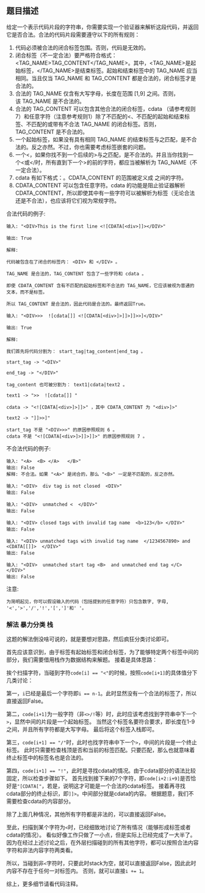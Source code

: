 ## 题目描述
给定一个表示代码片段的字符串，你需要实现一个验证器来解析这段代码，并返回它是否合法。合法的代码片段需要遵守以下的所有规则：

1. 代码必须被合法的闭合标签包围。否则，代码是无效的。
2. 闭合标签（不一定合法）要严格符合格式：<TAG_NAME>TAG_CONTENT</TAG_NAME>。其中，<TAG_NAME>是起始标签，</TAG_NAME>是结束标签。起始和结束标签中的 TAG_NAME 应当相同。当且仅当 TAG_NAME 和 TAG_CONTENT 都是合法的，闭合标签才是合法的。
3. 合法的 TAG_NAME 仅含有大写字母，长度在范围 [1,9] 之间。否则，该 TAG_NAME 是不合法的。
4. 合法的 TAG_CONTENT 可以包含其他合法的闭合标签，cdata （请参考规则7）和任意字符（注意参考规则1）除了不匹配的<、不匹配的起始和结束标签、不匹配的或带有不合法 TAG_NAME 的闭合标签。否则，TAG_CONTENT 是不合法的。
5. 一个起始标签，如果没有具有相同 TAG_NAME 的结束标签与之匹配，是不合法的。反之亦然。不过，你也需要考虑标签嵌套的问题。
6. 一个<，如果你找不到一个后续的>与之匹配，是不合法的。并且当你找到一个<或</时，所有直到下一个>的前的字符，都应当被解析为 TAG_NAME（不一定合法）。
7. cdata 有如下格式：<![CDATA[CDATA_CONTENT]]>。CDATA_CONTENT 的范围被定义成 <![CDATA[ 和后续的第一个 ]]>之间的字符。
8. CDATA_CONTENT 可以包含任意字符。cdata 的功能是阻止验证器解析CDATA_CONTENT，所以即使其中有一些字符可以被解析为标签（无论合法还是不合法），也应该将它们视为常规字符。

合法代码的例子:
```
输入: "<DIV>This is the first line <![CDATA[<div>]]></DIV>"

输出: True

解释: 

代码被包含在了闭合的标签内： <DIV> 和 </DIV> 。

TAG_NAME 是合法的，TAG_CONTENT 包含了一些字符和 cdata 。 

即使 CDATA_CONTENT 含有不匹配的起始标签和不合法的 TAG_NAME，它应该被视为普通的文本，而不是标签。

所以 TAG_CONTENT 是合法的，因此代码是合法的。最终返回True。

输入: "<DIV>>>  ![cdata[]] <![CDATA[<div>]>]]>]]>>]</DIV>"

输出: True

解释:

我们首先将代码分割为： start_tag|tag_content|end_tag 。

start_tag -> "<DIV>"

end_tag -> "</DIV>"

tag_content 也可被分割为： text1|cdata|text2 。

text1 -> ">>  ![cdata[]] "

cdata -> "<![CDATA[<div>]>]]>" ，其中 CDATA_CONTENT 为 "<div>]>"

text2 -> "]]>>]"

start_tag 不是 "<DIV>>>" 的原因参照规则 6 。
cdata 不是 "<![CDATA[<div>]>]]>]]>" 的原因参照规则 7 。
```
不合法代码的例子:
```
输入: "<A>  <B> </A>   </B>"
输出: False
解释: 不合法。如果 "<A>" 是闭合的，那么 "<B>" 一定是不匹配的，反之亦然。

输入: "<DIV>  div tag is not closed  <DIV>"
输出: False

输入: "<DIV>  unmatched <  </DIV>"
输出: False

输入: "<DIV> closed tags with invalid tag name  <b>123</b> </DIV>"
输出: False

输入: "<DIV> unmatched tags with invalid tag name  </1234567890> and <CDATA[[]]>  </DIV>"
输出: False

输入: "<DIV>  unmatched start tag <B>  and unmatched end tag </C>  </DIV>"
输出: False
```
注意:
```
为简明起见，你可以假设输入的代码（包括提到的任意字符）只包含数字, 字母, '<','>','/','!','[',']'和' '。
```

### 解法 暴力分类 栈
这题的解法倒没啥可说的，就是要想对思路，然后疯狂分类讨论即可。

首先应该意识到，由于标签有起始标签和闭合标签，为了能够特定两个标签中间的部分，我们需要借用栈作为数据结构来解题。
接着是具体思路：

挨个扫描字符，当碰到字符`code[i] == "<"`的时候，按照`code[i+1]`的具体值分下几类讨论：

第一，`i`已经是最后一个字符即`i == n-1`。此时显然没有一个合法的标签了，所以直接返回False。

第二，`code[i+1]`为一般字符（非`<>/!`等）时，此时应该考虑找到字符串中下一个`>`，显然中间的片段是一个起始标签。
当然这个标签名要符合要求，即长度在1-9之间，并且所有字符都是大写字母。
最后将这个标签入栈即可。

第三，`code[i+1] == "/"`时，此时也找字符串中下一个`>`，中间的片段是一个终止标签。
此时只需要检查栈顶是否和当前的标签匹配。只要匹配，那么也就意味着终止标签中的标签名也是合法的。

第四，`code[i+1] == "!"`，此时是寻找cdata的情况。由于cdata部分的语法比较固定，所以检查步骤如下。
首先找到接下来的7个字符，即`code[i+2:i+9]`是否恰好是`"[CDATA["`，若是，说明这才可能是一个合法的cdata标签。
接着再寻找cdata部分的终止标识，即`]]>`。中间部分就是cdata的内容。
根据题意，我们不需要检查cdata的内容部分。

除了上面几种情况，其他所有字符都是非法的，可以直接返回False。

至此，扫描到某个字符为`<`时，已经细致地讨论了所有情况（能够形成标签或者cdata的情况）。
看似好像工作只做了一小点，但是实际上已经完成了一大半了。
因为在经过上述讨论之后，在外层扫描碰到的所有其他字符，都可以按照合法内容字符和非法内容字符两类看。

所以，当碰到非`<`字符时，只要此时stack为空，就可以直接返回False，因此此时内容不存在于任何一对标签内。
否则，就可以直接`i += 1`。

综上，更多细节请看代码注释。